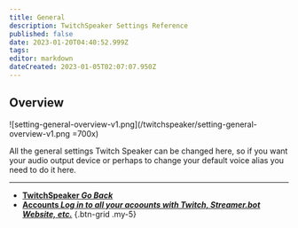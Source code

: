 ```yaml
---
title: General
description: TwitchSpeaker Settings Reference
published: false
date: 2023-01-20T04:40:52.999Z
tags: 
editor: markdown
dateCreated: 2023-01-05T02:07:07.950Z
---
```


## Overview
![setting-general-overview-v1.png](/twitchspeaker/setting-general-overview-v1.png =700x)

All the general settings Twitch Speaker can be changed here, so if you want your audio output device or perhaps to change your default voice alias you need to do it here.

---

- [<i class="mdi mdi-chevron-left"></i>**TwitchSpeaker *Go Back***](/en/TwitchSpeaker)
- [<i class="mdi mdi-account-multiple text--twitch"></i>**Accounts *Log in to all your acoounts with Twitch, Streamer.bot Website, etc.***](/TwitchSpeaker/Settings/Accounts)
{.btn-grid .my-5}